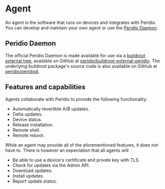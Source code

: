 # Agent

An agent is the software that runs on devices and integrates with Peridio. You can develop and maintain your own agent or use the [Peridio Daemon](/integration/guides/peridio-core-custom-integration/overview#agent).

## Peridio Daemon

The official Peridio Daemon is made available for use via a [buildroot external tree](https://buildroot.org/downloads/manual/manual.html#outside-br-custom), available on GitHub at [peridio/buildroot-external-peridio](https://github.com/peridio/buildroot-external-peridio). The underlying buildroot package's source code is also available on GitHub at [peridio/peridiod](https://github.com/peridio/peridiod).

## Features and capabilities

Agents collaborate with Peridio to provide the following functionality:

- Automatically revertible A/B updates.
- Delta updates.
- Device status.
- Release installation.
- Remote shell.
- Remote reboot.

While an agent may provide all of the aforementioned features, it does not have to. There is
however an expectation that all agents will:

- Be able to use a device's certificate and private key with TLS.
- Check for updates via the Admin API.
- Download updates.
- Install updates.
- Report update status.
